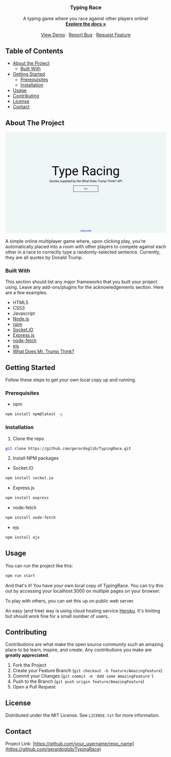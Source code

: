 <!-- PROJECT LOGO -->
<br />
<p align="center">

  <h3 align="center">Typing Race</h3>

  <p align="center">
    A typing game where you race against other players online!
    <br />
    <a href="https://github.com/gerardoglzb/TypingRace"><strong>Explore the docs »</strong></a>
    <br />
    <br />
    <a href="https://type-racing.herokuapp.com/">View Demo</a>
    ·
    <a href="https://github.com/gerardoglzb/TypingRace/issues">Report Bug</a>
    ·
    <a href="https://github.com/gerardoglzb/TypingRace/issues">Request Feature</a>
  </p>
</p>

<!-- TABLE OF CONTENTS -->
## Table of Contents

* [About the Project](#about-the-project)
  * [Built With](#built-with)
* [Getting Started](#getting-started)
  * [Prerequisites](#prerequisites)
  * [Installation](#installation)
* [Usage](#usage)
* [Contributing](#contributing)
* [License](#license)
* [Contact](#contact)


<!-- ABOUT THE PROJECT -->
## About The Project

[![Product Name Screen Shot][product-screenshot]](https://example.com)

A simple online multiplayer game where, upon clicking play, you're automatically placed into a room with other players to compete against each other in a race to correctly type a randomly-selected sentence. Currently, they are all quotes by Donald Trump.

### Built With
This section should list any major frameworks that you built your project using. Leave any add-ons/plugins for the acknowledgements section. Here are a few examples.
* HTML5
* CSS3
* Javascript
* [Node.js](https://nodejs.org/en/)
* [npm](https://www.npmjs.com/)
* [Socket.IO](https://socket.io/)
* [Express.js](https://expressjs.com/)
* [node-fetch](https://www.npmjs.com/package/node-fetch)
* [ejs](https://www.npmjs.com/package/ejs)
* [What Does Mr. Trump Think?](https://whatdoestrumpthink.com/api-docs/index.html)



<!-- GETTING STARTED -->
## Getting Started

Follow these steps to get your own local copy up and running.

### Prerequisites

* npm
```sh
npm install npm@latest -g
```

### Installation

1. Clone the repo

```sh
git clone https://github.com/gerardoglzb/TypingRace.git
```

2. Install NPM packages

* Socket.IO
```sh
npm install socket.io
```

* Express.js
```sh
npm install express
```

* node-fetch
```sh
npm install node-fetch
```

* ejs
```sh
npm install ejs
```

<!-- USAGE EXAMPLES -->
## Usage

You can run the project like this:

```sh
npm run start
```

And that's it! You have your own local copy of TypingRace. You can try this out by accessing your localhost:3000 on multiple pages on your browser.

To play with others, you can set this up on public web server.

An easy (and free) way is using cloud hosting service [Heroku](https://www.heroku.com/). It's limiting but should work fine for a small number of users.

<!-- CONTRIBUTING -->
## Contributing

Contributions are what make the open source community such an amazing place to be learn, inspire, and create. Any contributions you make are **greatly appreciated**.

1. Fork the Project
2. Create your Feature Branch (`git checkout -b feature/AmazingFeature`)
3. Commit your Changes (`git commit -m 'Add some AmazingFeature'`)
4. Push to the Branch (`git push origin feature/AmazingFeature`)
5. Open a Pull Request



<!-- LICENSE -->
## License

Distributed under the MIT License. See `LICENSE.txt` for more information.



<!-- CONTACT -->
## Contact

<!-- Your Name - [@your_twitter](https://twitter.com/your_username) - email@example.com -->

Project Link: [https://github.com/your_username/repo_name](https://github.com/gerardoglzb/TypingRace)

<!-- MARKDOWN LINKS & IMAGES -->
<!-- https://www.markdownguide.org/basic-syntax/#reference-style-links -->
[product-screenshot]: imgs/screenshot.png